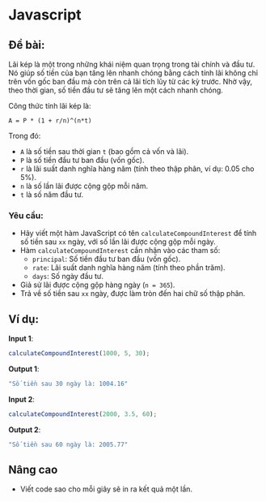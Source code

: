 # Javascript

## Đề bài:
Lãi kép là một trong những khái niệm quan trọng trong tài chính và đầu tư. Nó giúp số tiền của bạn tăng lên nhanh chóng bằng cách tính lãi không chỉ trên vốn gốc ban đầu mà còn trên cả lãi tích lũy từ các kỳ trước. Nhờ vậy, theo thời gian, số tiền đầu tư sẽ tăng lên một cách nhanh chóng.

Công thức tính lãi kép là:
```
A = P * (1 + r/n)^(n*t)
```
Trong đó:
- `A` là số tiền sau thời gian `t` (bao gồm cả vốn và lãi).
- `P` là số tiền đầu tư ban đầu (vốn gốc).
- `r` là lãi suất danh nghĩa hàng năm (tính theo thập phân, ví dụ: 0.05 cho 5%).
- `n` là số lần lãi được cộng gộp mỗi năm.
- `t` là số năm đầu tư.

### Yêu cầu:
- Hãy viết một hàm JavaScript có tên `calculateCompoundInterest` để tính số tiền sau `xx` ngày, với số lần lãi được cộng gộp mỗi ngày. 
- Hàm `calculateCompoundInterest` cần nhận vào các tham số:
  - `principal`: Số tiền đầu tư ban đầu (vốn gốc).
  - `rate`: Lãi suất danh nghĩa hàng năm (tính theo phần trăm).
  - `days`: Số ngày đầu tư.
- Giả sử lãi được cộng gộp hàng ngày (`n = 365`).
- Trả về số tiền sau `xx` ngày, được làm tròn đến hai chữ số thập phân.

## Ví dụ:
**Input 1**:
```javascript
calculateCompoundInterest(1000, 5, 30);
```

**Output 1**:
```javascript
"Số tiền sau 30 ngày là: 1004.16"
```

**Input 2**:
```javascript
calculateCompoundInterest(2000, 3.5, 60);
```

**Output 2**:
```javascript
"Số tiền sau 60 ngày là: 2005.77"
```


## Nâng cao
- Viết code sao cho mỗi giây sẽ in ra kết quả một lần.